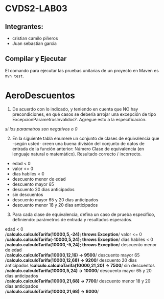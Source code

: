 # CVDS2-LAB03
## Integrantes:

+ cristian camilo piñeros
+ Juan sebastian garcia 

##  Compilar y Ejecutar
El comando para ejecutar las pruebas unitarias de un proyecto en Maven es `mvn test`.

# AeroDescuentos
1. De acuerdo con lo indicado, y teniendo en cuenta que NO hay precondiciones, en qué casos se debería
arrojar una excepción de tipo ExcepcionParametrosInvalidos?. Agregue esto a la especificación.

*si los parametros son negativos o 0*

2. En la siguiente tabla enumere un conjunto de clases de equivalencia que -según usted- creen una
buena división del conjunto de datos de entrada de la función anterior:
Número Clase de equivalencia (en lenguaje natural o matemático). Resultado
correcto / incorrecto.

+ edad < 0 
+ valor <= 0
+ dias habiles < 0
+ descuento menor de edad 
+ descuento mayor 65 
+ descuento 20 dias anticipados 
+ sin descuentos 
+ descuento mayor 65 y 20 dias anticipados
+ descuento menor 18 y 20 dias anticipados 


3. Para cada clase de equivalencia, defina un caso de prueba específico, definiendo: parámetros de
entrada y resultados esperados.    


edad < 0  
       /**calculo.calculoTarifa(10000,5,-24); throws Exception**/
valor <= 0  
       /**calculo.calculoTarifa(-10000,5,24); throws Exception**/
dias habiles < 0  
       /**calculo.calculoTarifa(10000,-5,24); throws Exception**/
descuento menor de edad      
       /**calculo.calculoTarifa(10000,12,16) -> 9500**/
descuento mayor 65   
       /**calculo.calculoTarifa(10000,12,68) -> 9200**/
descuento 20 dias anticipados 
       /**calculo.calculoTarifa(10000,21,20) -> 7500**/
sin descuentos   
       /**calculo.calculoTarifa(10000,5,24) -> 10000**/
descuento mayor 65 y 20 dias anticipados  
       /**calculo.calculoTarifa(10000,21,68) -> 7700**/
descuento menor 18 y 20 dias anticipados   
       /**calculo.calculoTarifa(10000,21,68) -> 8000**/

